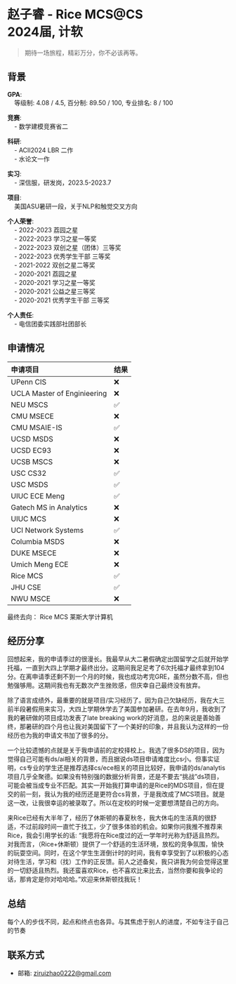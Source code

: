 # 赵子睿 - Rice MCS@CS<br>2024届, 计软
> 期待一场旅程，精彩万分，你不必该再等。

## 背景
**GPA**: <br>
&nbsp;&nbsp;&nbsp;&nbsp;等级制: 4.08 / 4.5, 百分制: 89.50 / 100, 专业排名: 8 / 100<br>

**竞赛**:<br>
&nbsp;&nbsp;&nbsp;&nbsp;- 数学建模竞赛省二<br>


**科研**: <br>
&nbsp;&nbsp;&nbsp;&nbsp;- ACII2024 LBR 二作<br>
&nbsp;&nbsp;&nbsp;&nbsp;- 水论文一作<br>


**实习**: <br>
&nbsp;&nbsp;&nbsp;&nbsp;- 深信服，研发岗，2023.5-2023.7<br>


**项目**: <br>
&nbsp;&nbsp;&nbsp;&nbsp;美国ASU暑研一段，关于NLP和触觉交叉方向<br>


**个人荣誉**:<br>
&nbsp;&nbsp;&nbsp;&nbsp;- 2022-2023 荔园之星<br>
&nbsp;&nbsp;&nbsp;&nbsp;- 2022-2023 学习之星一等奖<br>
&nbsp;&nbsp;&nbsp;&nbsp;- 2022-2023 双创之星（团体）三等奖<br>
&nbsp;&nbsp;&nbsp;&nbsp;- 2022-2023 优秀学生干部 三等奖<br>
&nbsp;&nbsp;&nbsp;&nbsp;- 2021-2022 双创之星二等奖 <br>
&nbsp;&nbsp;&nbsp;&nbsp;- 2020-2021 荔园之星<br>
&nbsp;&nbsp;&nbsp;&nbsp;- 2020-2021 学习之星一等奖<br>
&nbsp;&nbsp;&nbsp;&nbsp;- 2020-2021 公益之星三等奖<br>
&nbsp;&nbsp;&nbsp;&nbsp;- 2020-2021 优秀学生干部 三等奖<br>


**个人责任**:<br>
&nbsp;&nbsp;&nbsp;&nbsp;- 电信团委实践部社团部长<br>

## 申请情况

|  申请项目   | 结果 |
|  :---  | ----  |
| UPenn CIS | ❌ |
| UCLA Master of Enginieering | ❌ |
| NEU MSCS | ✅ |
| CMU MSECE | ❌ |
| CMU MSAIE-IS | ✅ |
| UCSD MSDS | ❌ |
| UCSD EC93                   | ❌    |
| UCSB MSCS                   | ❌    |
| USC CS32                    | ✅    |
| USC MSDS                    | ✅    |
| UIUC ECE Meng               | ✅    |
| Gatech MS in Analytics      | ❌    |
| UIUC MCS                    | ❌    |
| UCI Network Systems         | ✅    |
| Columbia MSDS               | ❌    |
| DUKE MSECE                  | ❌    |
| Umich Meng ECE              | ❌    |
| Rice MCS                    | ✅    |
| JHU CSE | ✅ |
| NWU MSCE | ❌ |

最终去向： Rice MCS 莱斯大学计算机<br>

## 经历分享
回想起来，我的申请季过的很漫长。我最早从大二暑假确定出国留学之后就开始学托福，一直到大四上学期才最终出分。这期间我足足考了6次托福才最终拿到104分。在离申请季还剩不到一个月的时候，我也成功考完GRE，虽然分数不高，但也勉强够用。这期间我也有无数次产生挫败感，但庆幸自己最终没有放弃。

除了语言成绩外，最重要的就是项目/实习经历了。因为自己欠缺经历，我在大三前半段暑假用来实习，大四上学期休学去了美国参加暑研。在去年9月，我收到了我的暑研做的项目成功发表了late breaking work的好消息，总的来说是善始善终，那暑研的四个月也让我对美国留下了一个美好的印象，并且我认为这样的一份经历也为我的申请文书加了很多的分。

一个比较遗憾的点就是关于我申请前的定校择校上。我选了很多DS的项目，因为觉得自己可能有ds/ai相关的背景，而且据说ds项目申请难度比cs小。但事实证明，cs专业的学生还是推荐选择cs/ece相关的项目比较好，我申请的ds/analytis项目几乎全聚德。如果没有特别强的数据分析背景，还是不要去“挑战”ds项目，可能会被当成专业不匹配。其实一开始我打算申请的是Rice的MDS项目，但在提交的前一刻，我认为我的经历还是更符合cs背景，于是我改成了MCS项目。就是这一改，让我很幸运的被录取了。所以在定校的时候一定要想清楚自己的方向。

来Rice已经有大半年了，经历了休斯顿的春夏秋冬，我大休屯的生活真的很舒适，不过前段时间一直忙于找工，少了很多体验的机会。如果你问我推不推荐来Rice，我会引用学长的话: “我愿将在Rice度过的近一学年时光称为舒适且热烈。对我而言，（Rice+休斯顿）提供了一个舒适的生活环境，放松的竞争氛围，愉快的玩耍空间。同时，在这个学生生涯倒计时的时间，我有幸享受到了以积极的心态对待生活，学习和（找）工作的正反馈。前人之述备矣，我只讲我为何会觉得这里的一切舒适且热烈。我还蛮喜欢Rice，也不喜欢比来比去，当然你要和我争论的话，那肯定是你对哈哈哈。”欢迎来休斯顿找我玩！

## 总结
每个人的步伐不同，起点和终点也各异。与其焦虑于别人的进度，不如专注于自己的节奏


## 联系方式
- 邮箱: ziruizhao0222@gmail.com<br>